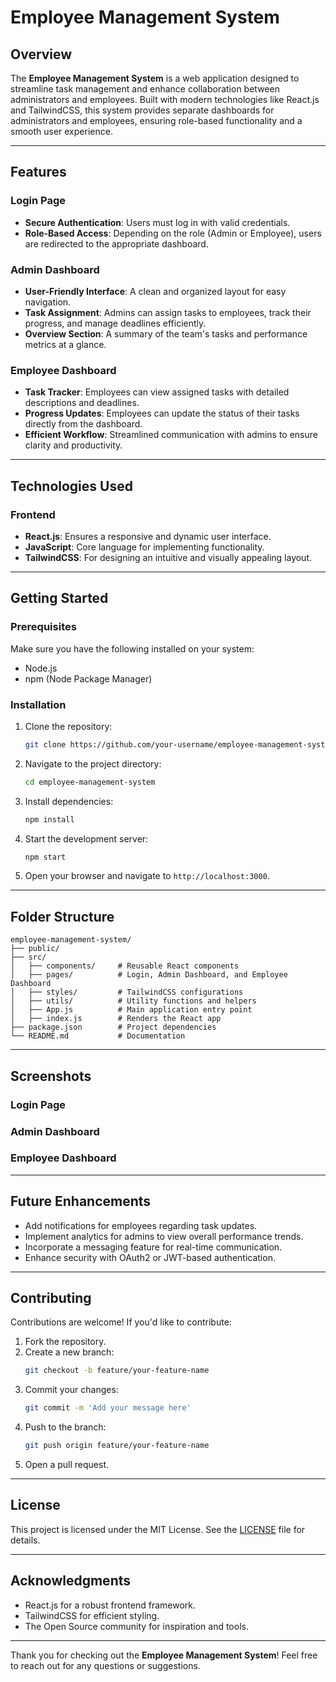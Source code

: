 # Employee Management System

## Overview
The **Employee Management System** is a web application designed to streamline task management and enhance collaboration between administrators and employees. Built with modern technologies like React.js and TailwindCSS, this system provides separate dashboards for administrators and employees, ensuring role-based functionality and a smooth user experience.

---

## Features

### Login Page
- **Secure Authentication**: Users must log in with valid credentials.
- **Role-Based Access**: Depending on the role (Admin or Employee), users are redirected to the appropriate dashboard.

### Admin Dashboard
- **User-Friendly Interface**: A clean and organized layout for easy navigation.
- **Task Assignment**: Admins can assign tasks to employees, track their progress, and manage deadlines efficiently.
- **Overview Section**: A summary of the team's tasks and performance metrics at a glance.

### Employee Dashboard
- **Task Tracker**: Employees can view assigned tasks with detailed descriptions and deadlines.
- **Progress Updates**: Employees can update the status of their tasks directly from the dashboard.
- **Efficient Workflow**: Streamlined communication with admins to ensure clarity and productivity.

---

## Technologies Used

### Frontend
- **React.js**: Ensures a responsive and dynamic user interface.
- **JavaScript**: Core language for implementing functionality.
- **TailwindCSS**: For designing an intuitive and visually appealing layout.

---

## Getting Started

### Prerequisites
Make sure you have the following installed on your system:
- Node.js
- npm (Node Package Manager)

### Installation
1. Clone the repository:
   ```bash
   git clone https://github.com/your-username/employee-management-system.git
   ```
2. Navigate to the project directory:
   ```bash
   cd employee-management-system
   ```
3. Install dependencies:
   ```bash
   npm install
   ```
4. Start the development server:
   ```bash
   npm start
   ```
5. Open your browser and navigate to `http://localhost:3000`.

---

## Folder Structure

```
employee-management-system/
├── public/
├── src/
│   ├── components/     # Reusable React components
│   ├── pages/          # Login, Admin Dashboard, and Employee Dashboard
│   ├── styles/         # TailwindCSS configurations
│   ├── utils/          # Utility functions and helpers
│   ├── App.js          # Main application entry point
│   ├── index.js        # Renders the React app
├── package.json        # Project dependencies
└── README.md           # Documentation
```

---

## Screenshots

### Login Page


### Admin Dashboard


### Employee Dashboard

---

## Future Enhancements
- Add notifications for employees regarding task updates.
- Implement analytics for admins to view overall performance trends.
- Incorporate a messaging feature for real-time communication.
- Enhance security with OAuth2 or JWT-based authentication.

---

## Contributing
Contributions are welcome! If you'd like to contribute:
1. Fork the repository.
2. Create a new branch:
   ```bash
   git checkout -b feature/your-feature-name
   ```
3. Commit your changes:
   ```bash
   git commit -m 'Add your message here'
   ```
4. Push to the branch:
   ```bash
   git push origin feature/your-feature-name
   ```
5. Open a pull request.

---

## License
This project is licensed under the MIT License. See the [LICENSE](LICENSE) file for details.

---

## Acknowledgments
- React.js for a robust frontend framework.
- TailwindCSS for efficient styling.
- The Open Source community for inspiration and tools.

---

Thank you for checking out the **Employee Management System**! Feel free to reach out for any questions or suggestions.
